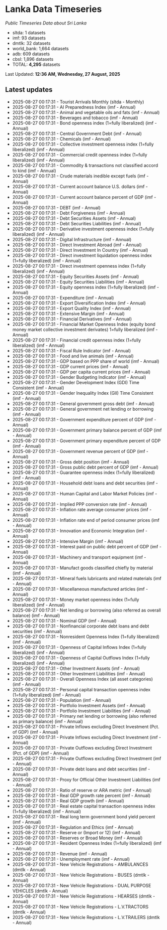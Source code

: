# Lanka Data Timeseries
*Public Timeseries Data about Sri Lanka*

* sltda: 1 datasets
* imf: 93 datasets
* dmtlk: 32 datasets
* world_bank: 1,664 datasets
* adb: 609 datasets
* cbsl: 1,896 datasets
* TOTAL: **4,295** datasets

Last Updated: **12:36 AM, Wednesday, 27 August, 2025**

## Latest updates

* 2025-08-27 00:17:31 - Tourist Arrivals Monthly (sltda - Monthly)
* 2025-08-27 00:17:31 - AI Preparedness Index (imf - Annual)
* 2025-08-27 00:17:31 - Animal and vegetable oils and fats (imf - Annual)
* 2025-08-27 00:17:31 - Beverages and tobacco (imf - Annual)
* 2025-08-27 00:17:31 - Bond openness index (1=fully liberalized) (imf - Annual)
* 2025-08-27 00:17:31 - Central Government Debt (imf - Annual)
* 2025-08-27 00:17:31 - Chemicals (imf - Annual)
* 2025-08-27 00:17:31 - Collective investment openness index (1=fully liberalized) (imf - Annual)
* 2025-08-27 00:17:31 - Commercial credit openness index (1=fully liberalized) (imf - Annual)
* 2025-08-27 00:17:31 - Commodity & transactions not classified accord to kind (imf - Annual)
* 2025-08-27 00:17:31 - Crude materials inedible except fuels (imf - Annual)
* 2025-08-27 00:17:31 - Current account balance U.S. dollars (imf - Annual)
* 2025-08-27 00:17:31 - Current account balance percent of GDP (imf - Annual)
* 2025-08-27 00:17:31 - DEBT (imf - Annual)
* 2025-08-27 00:17:31 - Debt Forgiveness (imf - Annual)
* 2025-08-27 00:17:31 - Debt Securities Assets (imf - Annual)
* 2025-08-27 00:17:31 - Debt Securities Liabilities (imf - Annual)
* 2025-08-27 00:17:31 - Derivative investment openness index (1=fully liberalized) (imf - Annual)
* 2025-08-27 00:17:31 - Digital Infrastructure (imf - Annual)
* 2025-08-27 00:17:31 - Direct Investment Abroad (imf - Annual)
* 2025-08-27 00:17:31 - Direct Investment In Country (imf - Annual)
* 2025-08-27 00:17:31 - Direct investment liquidation openness index (1=fully liberalized) (imf - Annual)
* 2025-08-27 00:17:31 - Direct investment openness index (1=fully liberalized) (imf - Annual)
* 2025-08-27 00:17:31 - Equity Securities Assets (imf - Annual)
* 2025-08-27 00:17:31 - Equity Securities Liabilities (imf - Annual)
* 2025-08-27 00:17:31 - Equity openness index (1=fully liberalized) (imf - Annual)
* 2025-08-27 00:17:31 - Expenditure (imf - Annual)
* 2025-08-27 00:17:31 - Export Diversification Index (imf - Annual)
* 2025-08-27 00:17:31 - Export Quality Index (imf - Annual)
* 2025-08-27 00:17:31 - Extensive Margin (imf - Annual)
* 2025-08-27 00:17:31 - Financial Derivatives (imf - Annual)
* 2025-08-27 00:17:31 - Financial Market Openness Index (equity bond money market collective investment derivates) 1=fully liberalized (imf - Annual)
* 2025-08-27 00:17:31 - Financial credit openness index (1=fully liberalized) (imf - Annual)
* 2025-08-27 00:17:31 - Fiscal Rule Indicator (imf - Annual)
* 2025-08-27 00:17:31 - Food and live animals (imf - Annual)
* 2025-08-27 00:17:31 - GDP based on PPP share of world (imf - Annual)
* 2025-08-27 00:17:31 - GDP current prices (imf - Annual)
* 2025-08-27 00:17:31 - GDP per capita current prices (imf - Annual)
* 2025-08-27 00:17:31 - Gender Budgeting Indicator (imf - Annual)
* 2025-08-27 00:17:31 - Gender Development Index (GDI) Time Consistent (imf - Annual)
* 2025-08-27 00:17:31 - Gender Inequality Index (GII) Time Consistent (imf - Annual)
* 2025-08-27 00:17:31 - General government gross debt (imf - Annual)
* 2025-08-27 00:17:31 - General government net lending or borrowing (imf - Annual)
* 2025-08-27 00:17:31 - Government expenditure percent of GDP (imf - Annual)
* 2025-08-27 00:17:31 - Government primary balance percent of GDP (imf - Annual)
* 2025-08-27 00:17:31 - Government primary expenditure percent of GDP (imf - Annual)
* 2025-08-27 00:17:31 - Government revenue percent of GDP (imf - Annual)
* 2025-08-27 00:17:31 - Gross debt position (imf - Annual)
* 2025-08-27 00:17:31 - Gross public debt percent of GDP (imf - Annual)
* 2025-08-27 00:17:31 - Guarantee openness index (1=fully liberalized) (imf - Annual)
* 2025-08-27 00:17:31 - Household debt loans and debt securities (imf - Annual)
* 2025-08-27 00:17:31 - Human Capital and Labor Market Policies (imf - Annual)
* 2025-08-27 00:17:31 - Implied PPP conversion rate (imf - Annual)
* 2025-08-27 00:17:31 - Inflation rate average consumer prices (imf - Annual)
* 2025-08-27 00:17:31 - Inflation rate end of period consumer prices (imf - Annual)
* 2025-08-27 00:17:31 - Innovation and Economic Integration (imf - Annual)
* 2025-08-27 00:17:31 - Intensive Margin (imf - Annual)
* 2025-08-27 00:17:31 - Interest paid on public debt percent of GDP (imf - Annual)
* 2025-08-27 00:17:31 - Machinery and transport equipment (imf - Annual)
* 2025-08-27 00:17:31 - Manufact goods classified chiefly by material (imf - Annual)
* 2025-08-27 00:17:31 - Mineral fuels lubricants and related materials (imf - Annual)
* 2025-08-27 00:17:31 - Miscellaneous manufactured articles (imf - Annual)
* 2025-08-27 00:17:31 - Money market openness index (1=fully liberalized) (imf - Annual)
* 2025-08-27 00:17:31 - Net lending or borrowing (also referred as overall balance) (imf - Annual)
* 2025-08-27 00:17:31 - Nominal GDP (imf - Annual)
* 2025-08-27 00:17:31 - Nonfinancial corporate debt loans and debt securities (imf - Annual)
* 2025-08-27 00:17:31 - Nonresident Openness Index (1=fully liberalized) (imf - Annual)
* 2025-08-27 00:17:31 - Openness of Capital Inflows Index (1=fully liberalized) (imf - Annual)
* 2025-08-27 00:17:31 - Openness of Capital Outflows Index (1=fully liberalized) (imf - Annual)
* 2025-08-27 00:17:31 - Other Investment Assets (imf - Annual)
* 2025-08-27 00:17:31 - Other Investment Liabilities (imf - Annual)
* 2025-08-27 00:17:31 - Overall Openness Index (all asset categories) (imf - Annual)
* 2025-08-27 00:17:31 - Personal capital transaction openness index (1=fully liberalized) (imf - Annual)
* 2025-08-27 00:17:31 - Population (imf - Annual)
* 2025-08-27 00:17:31 - Portfolio Investment Assets (imf - Annual)
* 2025-08-27 00:17:31 - Portfolio Investment Liabilities (imf - Annual)
* 2025-08-27 00:17:31 - Primary net lending or borrowing (also referred as primary balance) (imf - Annual)
* 2025-08-27 00:17:31 - Private Inflows excluding Direct Investment (Pct. of GDP) (imf - Annual)
* 2025-08-27 00:17:31 - Private Inflows excluding Direct Investment (imf - Annual)
* 2025-08-27 00:17:31 - Private Outflows excluding Direct Investment (Pct. of GDP) (imf - Annual)
* 2025-08-27 00:17:31 - Private Outflows excluding Direct Investment (imf - Annual)
* 2025-08-27 00:17:31 - Private debt loans and debt securities (imf - Annual)
* 2025-08-27 00:17:31 - Proxy for Official Other Investment Liabilities (imf - Annual)
* 2025-08-27 00:17:31 - Ratio of reserve or ARA metric (imf - Annual)
* 2025-08-27 00:17:31 - Real GDP growth rate percent (imf - Annual)
* 2025-08-27 00:17:31 - Real GDP growth (imf - Annual)
* 2025-08-27 00:17:31 - Real estate capital transaction openness index (1=fully liberalized) (imf - Annual)
* 2025-08-27 00:17:31 - Real long term government bond yield percent (imf - Annual)
* 2025-08-27 00:17:31 - Regulation and Ethics (imf - Annual)
* 2025-08-27 00:17:31 - Reserve or (Import or 12) (imf - Annual)
* 2025-08-27 00:17:31 - Reserves or Broad Money (imf - Annual)
* 2025-08-27 00:17:31 - Resident Openness Index (1=fully liberalized) (imf - Annual)
* 2025-08-27 00:17:31 - Revenue (imf - Annual)
* 2025-08-27 00:17:31 - Unemployment rate (imf - Annual)
* 2025-08-27 00:17:31 - New Vehicle Registrations - AMBULANCES (dmtlk - Annual)
* 2025-08-27 00:17:31 - New Vehicle Registrations - BUSES (dmtlk - Annual)
* 2025-08-27 00:17:31 - New Vehicle Registrations - DUAL PURPOSE VEHICLES (dmtlk - Annual)
* 2025-08-27 00:17:31 - New Vehicle Registrations - HEARSES (dmtlk - Annual)
* 2025-08-27 00:17:31 - New Vehicle Registrations - L.V.TRACTORS (dmtlk - Annual)
* 2025-08-27 00:17:31 - New Vehicle Registrations - L.V.TRAILERS (dmtlk - Annual)